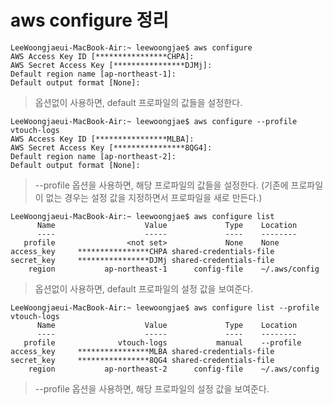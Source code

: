 # aws configure 정리

```
LeeWoongjaeui-MacBook-Air:~ leewoongjae$ aws configure
AWS Access Key ID [****************CHPA]: 
AWS Secret Access Key [****************DJMj]: 
Default region name [ap-northeast-1]: 
Default output format [None]: 
```

> 옵션없이 사용하면, default 프로파일의 값들을 설정한다.

```
LeeWoongjaeui-MacBook-Air:~ leewoongjae$ aws configure --profile vtouch-logs
AWS Access Key ID [****************MLBA]: 
AWS Secret Access Key [****************8QG4]: 
Default region name [ap-northeast-2]: 
Default output format [None]: 
```

  > --profile 옵션을 사용하면, 해당 프로파일의 값들을 설정한다. (기존에 프로파일이 없는 경우는 설정 값을 지정하면서 프로파일을 새로 만든다.)

```
LeeWoongjaeui-MacBook-Air:~ leewoongjae$ aws configure list
      Name                    Value             Type    Location
      ----                    -----             ----    --------
   profile                <not set>             None    None
access_key     ****************CHPA shared-credentials-file    
secret_key     ****************DJMj shared-credentials-file    
    region           ap-northeast-1      config-file    ~/.aws/config
```

> 옵션없이 사용하면, default 프로파일의 설정 값을 보여준다.

```
LeeWoongjaeui-MacBook-Air:~ leewoongjae$ aws configure list --profile vtouch-logs
      Name                    Value             Type    Location
      ----                    -----             ----    --------
   profile              vtouch-logs           manual    --profile
access_key     ****************MLBA shared-credentials-file    
secret_key     ****************8QG4 shared-credentials-file    
    region           ap-northeast-2      config-file    ~/.aws/config
```

> --profile 옵션을 사용하면, 해당 프로파일의 설정 값을 보여준다.



